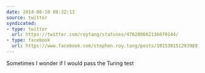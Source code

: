 ```yaml
---
date: 2014-06-10 08:32:13
source: twitter
syndicated:
- type: twitter
  url: https://twitter.com/roytang/statuses/476280662136070144/
- type: facebook
  url: https://www.facebook.com/stephen.roy.tang/posts/10153015129398912
---
```


Sometimes I wonder if I would pass the Turing test